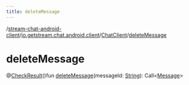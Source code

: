 ```yaml
---
title: deleteMessage
---
```

/[stream-chat-android-client](../../index.md)/[io.getstream.chat.android.client](../index.md)/[ChatClient](index.md)/[deleteMessage](deleteMessage.md)  
  
  
  
# deleteMessage  
@[CheckResult](https://developer.android.com/reference/kotlin/androidx/annotation/CheckResult.html)()fun [deleteMessage](deleteMessage.md)(messageId: [String](https://kotlinlang.org/api/latest/jvm/stdlib/kotlin/-string/index.html)): Call&lt;[Message](../../io.getstream.chat.android.client.models/Message/index.md)&gt;

